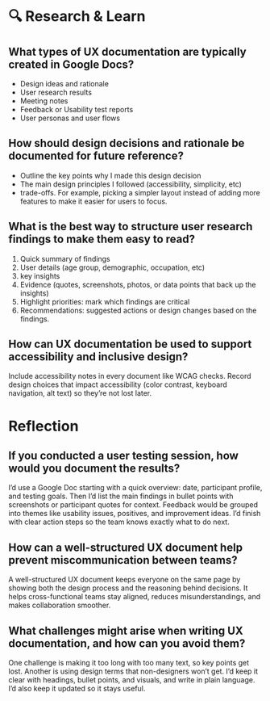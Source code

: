 # 🔍 Research & Learn

## What types of UX documentation are typically created in Google Docs?
- Design ideas and rationale
- User research results
- Meeting notes
- Feedback or Usability test reports
- User personas and user flows
## How should design decisions and rationale be documented for future reference?
- Outline the key points why I made this design decision
- The main design principles I followed (accessibility, simplicity, etc)
- trade-offs. For example, picking a simpler layout instead of adding more features to make it easier for users to focus.

## What is the best way to structure user research findings to make them easy to read?
1. Quick summary of findings
2. User details (age group, demographic, occupation, etc)
3. key insights
4. Evidence (quotes, screenshots, photos, or data points that back up the insights)
5. Highlight priorities: mark which findings are critical
6. Recommendations: suggested actions or design changes based on the findings.
## How can UX documentation be used to support accessibility and inclusive design?
Include accessibility notes in every document like WCAG checks. Record design choices that impact accessibility (color contrast, keyboard navigation, alt text) so they’re not lost later.

# Reflection
## If you conducted a user testing session, how would you document the results?
I’d use a Google Doc starting with a quick overview: date, participant profile, and testing goals. 
Then I’d list the main findings in bullet points with screenshots or participant quotes for context. Feedback would be grouped into themes like usability issues, positives, and improvement ideas. 
I’d finish with clear action steps so the team knows exactly what to do next.
## How can a well-structured UX document help prevent miscommunication between teams?
A well-structured UX document keeps everyone on the same page by showing both the design process and the reasoning behind decisions. It helps cross-functional teams stay aligned, reduces misunderstandings, and makes collaboration smoother. 
## What challenges might arise when writing UX documentation, and how can you avoid them?
One challenge is making it too long with too many text, so key points get lost. Another is using design terms that non-designers won’t get. I’d keep it clear with headings, bullet points, and visuals, and write in plain language. I’d also keep it updated so it stays useful.
